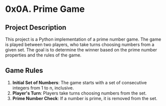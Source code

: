 # 0x0A. Prime Game

## Project Description

This project is a Python implementation of a prime number game. The game is played between two players, who take turns choosing numbers from a given set. The goal is to determine the winner based on the prime number properties and the rules of the game.

## Game Rules

1. **Initial Set of Numbers**: The game starts with a set of consecutive integers from 1 to n, inclusive.
2. **Player's Turn**: Players take turns choosing numbers from the set.
3. **Prime Number Check**: If a number is prime, it is removed from the set.